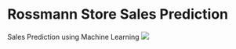 # Rossmann Store Sales Prediction
Sales Prediction using Machine Learning
<img src="{BadgeURLHere}" />
